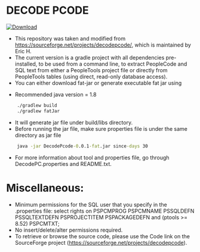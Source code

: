 # DECODE PCODE
[ ![Download](https://api.bintray.com/packages/sachinsh76/Maven/Decode-Pcode/images/download.svg) ](https://bintray.com/sachinsh76/Maven/Decode-Pcode/_latestVersion)
- This repository was taken and modified from https://sourceforge.net/projects/decodepcode/, which is maintained by Eric H.
- The current version is a gradle project with all dependencies pre-installed, to be used from a command line, to extract PeopleCode and SQL text from either a PeopleTools project file or directly from PeopleTools tables (using direct, read-only database access).
- You can either download fat-jar or generate executable fat jar using
* Recommended java version = 1.8

```cmd
    ./gradlew build
    ./gradlew fatJar
```

- It will generate jar file under build/libs directory. 
- Before running the jar file, make sure properties file is under the same directory as jar file

```cmd
    java -jar DecodePcode-0.0.1-fat.jar since-days 30
```

- For more information about tool and properties file, go through DecodePC.properties and README.txt.

# Miscellaneous:
- Minimum permissions for the SQL user that you specify in the .properties file:
select rights on PSPCMPROG PSPCMNAME PSSQLDEFN PSSQLTEXTDEFN PSPROJECTITEM PSPACKAGEDEFN and (ptools >= 8.52) PSPCMTXT; 
- No insert/delete/alter permissions required.
- To retrieve or browse the source code, please use the Code link on the SourceForge project (https://sourceforge.net/projects/decodepcode).